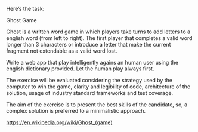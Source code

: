 Here’s the task: 
 
Ghost Game

Ghost is a written word game in which players take turns to add letters to a english word (from left to right). 
The first player that completes a valid word longer than 3 characters or introduce a letter that make the current 
fragment not extendable as a valid word lost. 
 
Write a web app that play intelligently agains an human user using the english dictionary provided. 
Let the human play always first. 

The exercise will be evaluated considering the strategy used by the computer to win the game, clarity and 
legibility of code, architecture of the solution, usage of industry standard frameworks and test coverage. 

The aim of the exercise is to present the best skills of the candidate, so, a complex solution is preferred 
to a minimalistic approach. 


https://en.wikipedia.org/wiki/Ghost_(game)